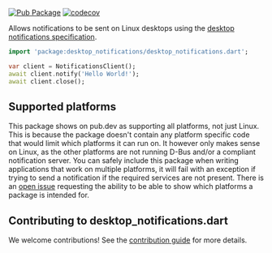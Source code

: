 [![Pub Package](https://img.shields.io/pub/v/desktop_notifications.svg)](https://pub.dev/packages/desktop_notifications)
[![codecov](https://codecov.io/gh/canonical/desktop_notifications.dart/branch/main/graph/badge.svg?token=QW1N0AQQOY)](https://codecov.io/gh/canonical/desktop_notifications.dart)

Allows notifications to be sent on Linux desktops using the [desktop notifications specification](https://developer.gnome.org/notification-spec/).

```dart
import 'package:desktop_notifications/desktop_notifications.dart';

var client = NotificationsClient();
await client.notify('Hello World!');
await client.close();
```

## Supported platforms

This package shows on pub.dev as supporting all platforms, not just Linux.
This is because the package doesn't contain any platform specific code that would limit which platforms it can run on.
It however only makes sense on Linux, as the other platforms are not running D-Bus and/or a compliant notification server.
You can safely include this package when writing applications that work on multiple platforms, it will fail with an exception if trying to send a notification if the required services are not present.
There is an [open issue](https://github.com/dart-lang/pub/issues/2353) requesting the ability to be able to show which platforms a package is intended for.

## Contributing to desktop_notifications.dart

We welcome contributions! See the [contribution guide](CONTRIBUTING.md) for more details.
